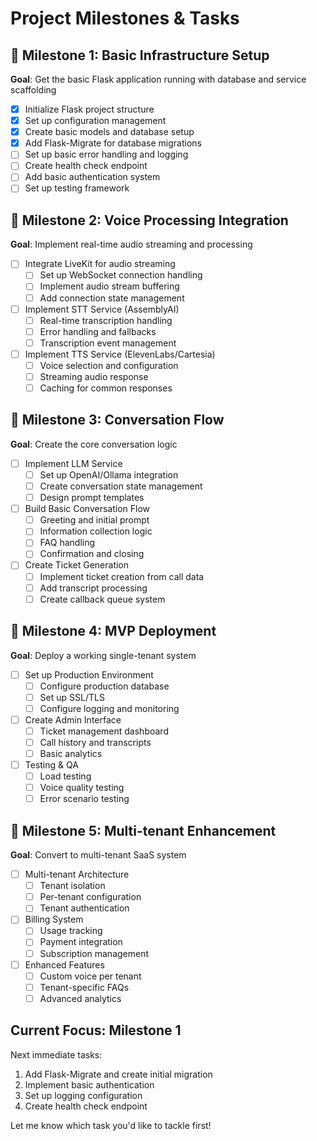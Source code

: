 # Project Milestones & Tasks

## 🎯 Milestone 1: Basic Infrastructure Setup
**Goal**: Get the basic Flask application running with database and service scaffolding

- [x] Initialize Flask project structure
- [x] Set up configuration management
- [x] Create basic models and database setup
- [x] Add Flask-Migrate for database migrations
- [ ] Set up basic error handling and logging
- [ ] Create health check endpoint
- [ ] Add basic authentication system
- [ ] Set up testing framework

## 🎯 Milestone 2: Voice Processing Integration
**Goal**: Implement real-time audio streaming and processing

- [ ] Integrate LiveKit for audio streaming
  - [ ] Set up WebSocket connection handling
  - [ ] Implement audio stream buffering
  - [ ] Add connection state management
- [ ] Implement STT Service (AssemblyAI)
  - [ ] Real-time transcription handling
  - [ ] Error handling and fallbacks
  - [ ] Transcription event management
- [ ] Implement TTS Service (ElevenLabs/Cartesia)
  - [ ] Voice selection and configuration
  - [ ] Streaming audio response
  - [ ] Caching for common responses

## 🎯 Milestone 3: Conversation Flow
**Goal**: Create the core conversation logic

- [ ] Implement LLM Service
  - [ ] Set up OpenAI/Ollama integration
  - [ ] Create conversation state management
  - [ ] Design prompt templates
- [ ] Build Basic Conversation Flow
  - [ ] Greeting and initial prompt
  - [ ] Information collection logic
  - [ ] FAQ handling
  - [ ] Confirmation and closing
- [ ] Create Ticket Generation
  - [ ] Implement ticket creation from call data
  - [ ] Add transcript processing
  - [ ] Create callback queue system

## 🎯 Milestone 4: MVP Deployment
**Goal**: Deploy a working single-tenant system

- [ ] Set up Production Environment
  - [ ] Configure production database
  - [ ] Set up SSL/TLS
  - [ ] Configure logging and monitoring
- [ ] Create Admin Interface
  - [ ] Ticket management dashboard
  - [ ] Call history and transcripts
  - [ ] Basic analytics
- [ ] Testing & QA
  - [ ] Load testing
  - [ ] Voice quality testing
  - [ ] Error scenario testing

## 🎯 Milestone 5: Multi-tenant Enhancement
**Goal**: Convert to multi-tenant SaaS system

- [ ] Multi-tenant Architecture
  - [ ] Tenant isolation
  - [ ] Per-tenant configuration
  - [ ] Tenant authentication
- [ ] Billing System
  - [ ] Usage tracking
  - [ ] Payment integration
  - [ ] Subscription management
- [ ] Enhanced Features
  - [ ] Custom voice per tenant
  - [ ] Tenant-specific FAQs
  - [ ] Advanced analytics

## Current Focus: Milestone 1
Next immediate tasks:
1. Add Flask-Migrate and create initial migration
2. Implement basic authentication
3. Set up logging configuration
4. Create health check endpoint

Let me know which task you'd like to tackle first! 